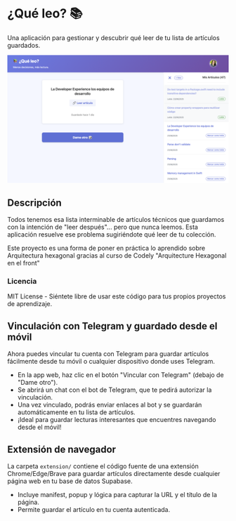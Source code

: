 # ¿Qué leo? 📚

Una aplicación para gestionar y descubrir qué leer de tu lista de artículos guardados.

![¿Qué leo? App](./screenshots/app.png)

## Descripción

Todos tenemos esa lista interminable de artículos técnicos que guardamos con la intención de "leer después"... pero que nunca leemos.
Esta aplicación resuelve ese problema sugiriéndote qué leer de tu colección.

Este proyecto es una forma de poner en práctica lo aprendido sobre Arquitectura hexagonal gracias al curso de Codely "Arquitecture Hexagonal en el front"

### Licencia

MIT License - Siéntete libre de usar este código para tus propios proyectos de aprendizaje.

## Vinculación con Telegram y guardado desde el móvil

Ahora puedes vincular tu cuenta con Telegram para guardar artículos fácilmente desde tu móvil o cualquier dispositivo donde uses Telegram.

- En la app web, haz clic en el botón "Vincular con Telegram" (debajo de "Dame otro").
- Se abrirá un chat con el bot de Telegram, que te pedirá autorizar la vinculación.
- Una vez vinculado, podrás enviar enlaces al bot y se guardarán automáticamente en tu lista de artículos.
- ¡Ideal para guardar lecturas interesantes que encuentres navegando desde el móvil!

## Extensión de navegador

La carpeta `extension/` contiene el código fuente de una extensión Chrome/Edge/Brave para guardar artículos directamente desde cualquier página web en tu base de datos Supabase.

- Incluye manifest, popup y lógica para capturar la URL y el título de la página.
- Permite guardar el artículo en tu cuenta autenticada.
